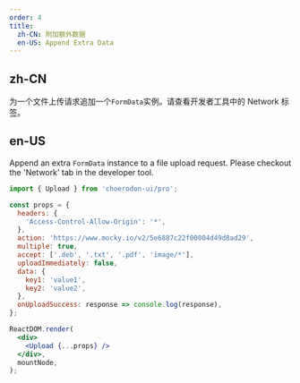 ```yaml
---
order: 4
title:
  zh-CN: 附加额外数据
  en-US: Append Extra Data
---
```


## zh-CN

为一个文件上传请求追加一个`FormData`实例。请查看开发者工具中的 Network 标签。

## en-US

Append an extra `FormData` instance to a file upload request. Please checkout the 'Network' tab in the developer tool.

```jsx
import { Upload } from 'choerodon-ui/pro';

const props = {
  headers: {
    'Access-Control-Allow-Origin': '*',
  },
  action: 'https://www.mocky.io/v2/5e6887c22f00004d49d8ad29',
  multiple: true,
  accept: ['.deb', '.txt', '.pdf', 'image/*'],
  uploadImmediately: false,
  data: {
    key1: 'value1',
    key2: 'value2',
  },
  onUploadSuccess: response => console.log(response),
};

ReactDOM.render(
  <div>
    <Upload {...props} />
  </div>,
  mountNode,
);
```
